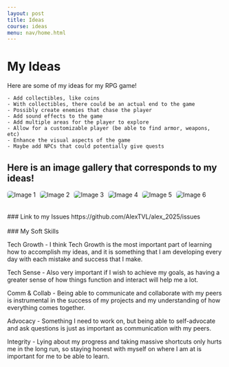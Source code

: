 ```yaml
---
layout: post
title: Ideas
course: ideas 
menu: nav/home.html
---
```


<style>
    .grid-container {
        display: grid;
        grid-template-columns: repeat(auto-fill, minmax(150px, 1fr)); 
        gap: 10px;
    }
    .grid-item {
        text-align: center;
    }
    .grid-item img {
        width: 100%;
        height: 100px; 
        object-fit: contain; 
    }
    .grid-item p {
        margin: 5px 0;
    }

     .image-gallery {
        display: flex;
        flex-wrap: nowrap;
        overflow-x: auto;
        gap: 10px;
        }

    .image-gallery img {
        max-height: 150px;
        object-fit: cover;
        border-radius: 5px;
    }
</style>

# My Ideas

Here are some of my ideas for my RPG game!

    - Add collectibles, like coins 
    - With collectibles, there could be an actual end to the game
    - Possibly create enemies that chase the player
    - Add sound effects to the game
    - Add multiple areas for the player to explore
    - Allow for a customizable player (be able to find armor, weapons, etc)
    - Enhance the visual aspects of the game
    - Maybe add NPCs that could potentially give quests


## Here is an image gallery that corresponds to my ideas!

<div class="image-gallery">
  <img src="{{site.baseurl}}/images/coin.jpg" alt="Image 1">
  <img src="{{site.baseurl}}/images/rpg/goomba.png" alt="Image 2">
  <img src="{{site.baseurl}}/images/rpg/map.jpg" alt="Image 3">
  <img src="{{site.baseurl}}/images/rpg/armor.jpg" alt="Image 4">
  <img src="{{site.baseurl}}/images/rpg/graphics.jpg" alt="Image 5">
  <img src="{{site.baseurl}}/images/rpg/solaire.png" alt="Image 6">
</div> 
<br>
<br>
### Link to my Issues
https://github.com/AlexTVL/alex_2025/issues
<br>
<br>
### My Soft Skills 

Tech Growth - I think Tech Growth is the most important part of learning how to accomplish my ideas, and it is something that I am developing every day with each mistake and success that I make.

Tech Sense - Also very important if I wish to achieve my goals, as having a greater sense of how things function and interact will help me a lot.

Comm & Collab - Being able to communicate and collaborate with my peers is instrumental in the success of my projects and my understanding of how everything comes together.

Advocacy - Something I need to work on, but being able to self-advocate and ask questions is just as important as communication with my peers.

Integrity - Lying about my progress and taking massive shortcuts only hurts me in the long run, so staying honest with myself on where I am at is important for me to be able to learn.

